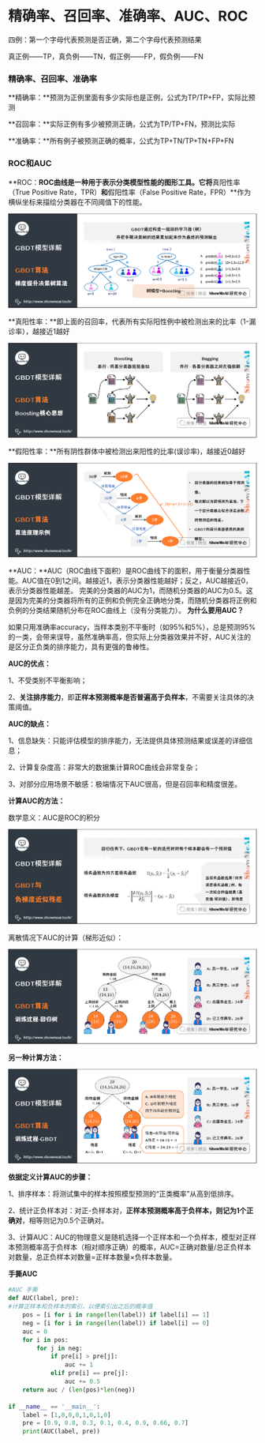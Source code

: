 # 精确率、召回率、准确率、AUC、ROC

四例：第一个字母代表预测是否正确，第二个字母代表预测结果

真正例——TP，真负例——TN，假正例——FP，假负例——FN

### 精确率、召回率、准确率

**精确率：**预测为正例里面有多少实际也是正例，公式为TP/TP+FP，实际比预测

**召回率：**实际正例有多少被预测正确，公式为TP/TP+FN，预测比实际

**准确率：**所有例子被预测正确的概率，公式为TP+TN/TP+TN+FP+FN

### ROC和AUC

**ROC：**ROC曲线是一种用于表示分类模型性能的图形工具。它将**真阳性率（True Positive Rate，TPR）**和**假阳性率（False Positive Rate，FPR）**作为横纵坐标来描绘分类器在不同阈值下的性能。

![image.png](https://github.com/Wzy1007007/ML-DL/blob/main/ML%E3%80%81DL/GBDT%E5%9B%BE%E7%89%87/image.png)

**真阳性率：**即上面的召回率，代表所有实际阳性例中被检测出来的比率（1-漏诊率），越接近1越好

![image.png](https://github.com/Wzy1007007/ML-DL/blob/main/ML%E3%80%81DL/GBDT%E5%9B%BE%E7%89%87/image%201.png)

**假阳性率：**所有阴性群体中被检测出来阳性的比率(误诊率)，越接近0越好

![image.png](https://github.com/Wzy1007007/ML-DL/blob/main/ML%E3%80%81DL/GBDT%E5%9B%BE%E7%89%87/image%202.png)

**AUC：**AUC（ROC曲线下面积）是ROC曲线下的面积，用于衡量分类器性能。AUC值在0到1之间。越接近1，表示分类器性能越好；反之，AUC越接近0，表示分类器性能越差。
完美的分类器的AUC为1，而随机分类器的AUC为0.5。这是因为完美的分类器将所有的正例和负例完全正确地分类，而随机分类器将正例和负例的分类结果随机分布在ROC曲线上（没有分类能力）。
**为什么要用AUC？**

如果只用准确率accuracy，当样本类别不平衡时（如95%和5%），总是预测95%的一类，会带来误导，虽然准确率高，但实际上分类器效果并不好，AUC关注的是区分正负类的排序能力，具有更强的鲁棒性。

**AUC的优点：**

1、不受类别不平衡影响；

2、**关注排序能力**，即**正样本预测概率是否普遍高于负样本**，不需要关注具体的决策阈值。

**AUC的缺点：**

1、信息缺失：只能评估模型的排序能力，无法提供具体预测结果或误差的详细信息；

2、计算复杂度高：非常大的数据集计算ROC曲线会非常复杂；

3、对部分应用场景不敏感：极端情况下AUC很高，但是召回率和精度很差。

**计算AUC的方法：**

数学意义：AUC是ROC的积分

![image.png](https://github.com/Wzy1007007/ML-DL/blob/main/ML%E3%80%81DL/GBDT%E5%9B%BE%E7%89%87/image%203.png)

离散情况下AUC的计算（梯形近似）：

![image.png](https://github.com/Wzy1007007/ML-DL/blob/main/ML%E3%80%81DL/GBDT%E5%9B%BE%E7%89%87/image%204.png)

**另一种计算方法：**

![image.png](https://github.com/Wzy1007007/ML-DL/blob/main/ML%E3%80%81DL/GBDT%E5%9B%BE%E7%89%87/image%205.png)

**依据定义计算AUC的步骤：**

1、排序样本：将测试集中的样本按照模型预测的“正类概率”从高到低排序。

2、统计正负样本对：对正-负样本对，**正样本预测概率高于负样本，则记为1个正确对**，相等则记为0.5个正确对。

3、计算AUC：AUC的物理意义是随机选择一个正样本和一个负样本，模型对正样本预测概率高于负样本（相对顺序正确）的概率，AUC=正确对数量/总正负样本对数量，总正负样本对数量=正样本数量×负样本数量。

**手撕AUC**

```python
#AUC 手撕
def AUC(label, pre):
#计算正样本和负样本的索引，以便索引出之后的概率值
    pos = [i for i in range(len(label)) if label[i] == 1]
    neg = [i for i in range(len(label)) if label[i] == 0]
    auc = 0
    for i in pos:
        for j in neg:
            if pre[i] > pre[j]:
                auc += 1
            elif pre[i] == pre[j]:
                auc += 0.5
    return auc / (len(pos)*len(neg))

if __name__ == '__main__':
    label = [1,0,0,0,1,0,1,0]
    pre = [0.9, 0.8, 0.3, 0.1, 0.4, 0.9, 0.66, 0.7]
    print(AUC(label, pre))
```
